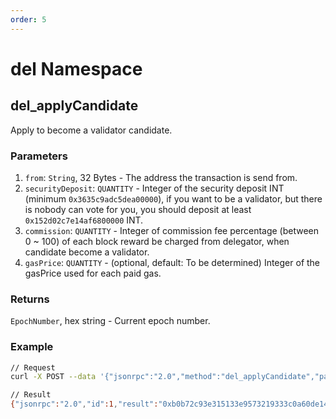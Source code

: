 ```yaml
---
order: 5
---
```


# del Namespace

## del_applyCandidate
Apply to become a validator candidate.

### Parameters
1. `from`: `String`, 32 Bytes - The address the transaction is send from.
2. `securityDeposit`: `QUANTITY` - Integer of the security deposit INT (minimum `0x3635c9adc5dea00000`), if you want to be a validator, but there is nobody can vote for you, you should deposit at least `0x152d02c7e14af6800000` INT.
3. `commission`: `QUANTITY` - Integer of commission fee percentage (between 0 ~ 100) of each block reward be charged from delegator, when candidate become a validator.
4. `gasPrice`: `QUANTITY` - (optional, default: To be determined) Integer of the gasPrice used for each paid gas.

### Returns
`EpochNumber`, hex string - Current epoch number.

### Example

```bash
// Request
curl -X POST --data '{"jsonrpc":"2.0","method":"del_applyCandidate","params":["INT3HGH5oAByC1ni3yccBKrrLcNTZry7", "0x152d02c7e14af6800000", 10],"id":1}' -H 'content-type: application/json;'

// Result
{"jsonrpc":"2.0","id":1,"result":"0xb0b72c93e315133e9573219333c0a60de146398dff5bf8ba2c90dcc5c3391b7c"}
```
